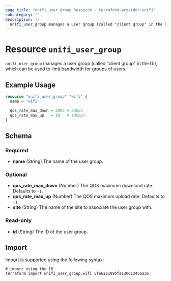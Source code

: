 ```yaml
---
page_title: "unifi_user_group Resource - terraform-provider-unifi"
subcategory: ""
description: |-
  unifi_user_group manages a user group (called "client group" in the UI), which can be used to limit bandwidth for groups of users.
---
```


# Resource `unifi_user_group`

`unifi_user_group` manages a user group (called "client group" in the UI), which can be used to limit bandwidth for groups of users.

## Example Usage

```terraform
resource "unifi_user_group" "wifi" {
  name = "wifi"

  qos_rate_max_down = 2000 # 2mbps
  qos_rate_max_up   = 10   # 10kbps
}
```

## Schema

### Required

- **name** (String) The name of the user group.

### Optional

- **qos_rate_max_down** (Number) The QOS maximum download rate. Defaults to `-1`.
- **qos_rate_max_up** (Number) The QOS maximum upload rate. Defaults to `-1`.
- **site** (String) The name of the site to associate the user group with.

### Read-only

- **id** (String) The ID of the user group.

## Import

Import is supported using the following syntax:

```shell
# import using the ID
terraform import unifi_user_group.wifi 5fe6261995fe130013456a36
```
